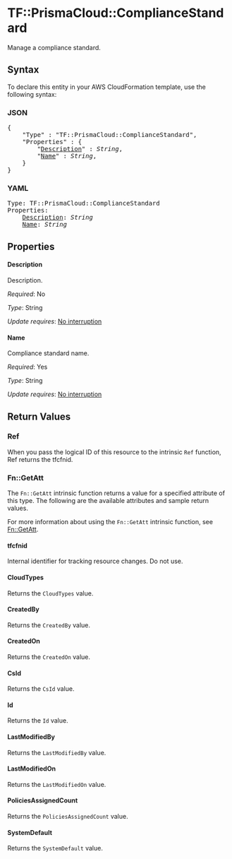 # TF::PrismaCloud::ComplianceStandard

Manage a compliance standard.

## Syntax

To declare this entity in your AWS CloudFormation template, use the following syntax:

### JSON

<pre>
{
    "Type" : "TF::PrismaCloud::ComplianceStandard",
    "Properties" : {
        "<a href="#description" title="Description">Description</a>" : <i>String</i>,
        "<a href="#name" title="Name">Name</a>" : <i>String</i>,
    }
}
</pre>

### YAML

<pre>
Type: TF::PrismaCloud::ComplianceStandard
Properties:
    <a href="#description" title="Description">Description</a>: <i>String</i>
    <a href="#name" title="Name">Name</a>: <i>String</i>
</pre>

## Properties

#### Description

Description.

_Required_: No

_Type_: String

_Update requires_: [No interruption](https://docs.aws.amazon.com/AWSCloudFormation/latest/UserGuide/using-cfn-updating-stacks-update-behaviors.html#update-no-interrupt)

#### Name

Compliance standard name.

_Required_: Yes

_Type_: String

_Update requires_: [No interruption](https://docs.aws.amazon.com/AWSCloudFormation/latest/UserGuide/using-cfn-updating-stacks-update-behaviors.html#update-no-interrupt)

## Return Values

### Ref

When you pass the logical ID of this resource to the intrinsic `Ref` function, Ref returns the tfcfnid.

### Fn::GetAtt

The `Fn::GetAtt` intrinsic function returns a value for a specified attribute of this type. The following are the available attributes and sample return values.

For more information about using the `Fn::GetAtt` intrinsic function, see [Fn::GetAtt](https://docs.aws.amazon.com/AWSCloudFormation/latest/UserGuide/intrinsic-function-reference-getatt.html).

#### tfcfnid

Internal identifier for tracking resource changes. Do not use.

#### CloudTypes

Returns the <code>CloudTypes</code> value.

#### CreatedBy

Returns the <code>CreatedBy</code> value.

#### CreatedOn

Returns the <code>CreatedOn</code> value.

#### CsId

Returns the <code>CsId</code> value.

#### Id

Returns the <code>Id</code> value.

#### LastModifiedBy

Returns the <code>LastModifiedBy</code> value.

#### LastModifiedOn

Returns the <code>LastModifiedOn</code> value.

#### PoliciesAssignedCount

Returns the <code>PoliciesAssignedCount</code> value.

#### SystemDefault

Returns the <code>SystemDefault</code> value.

